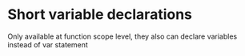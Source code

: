 # Short variable declarations

Only available at function scope level, they also can declare variables instead of var statement

